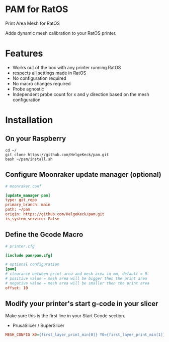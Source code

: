 # PAM for RatOS
Print Area Mesh for RatOS

Adds dynamic mesh calibration to your RatOS printer.

# Features
- Works out of the box with any printer running RatOS
- respects all settings made in RatOS
- No configuration required
- No macro changes required
- Probe agnostic
- Independent probe count for x and y direction based on the mesh configuration


# Installation

## On your Raspberry
```
cd ~/
git clone https://github.com/HelgeKeck/pam.git
bash ~/pam/install.sh
```

## Configure Moonraker update manager (optional)
```ini
# moonraker.conf

[update_manager pam]
type: git_repo
primary_branch: main
path: ~/pam
origin: https://github.com/HelgeKeck/pam.git
is_system_service: False
```

## Define the Gcode Macro
```ini
# printer.cfg

[include pam/pam.cfg]

# optional configuration
[pam]
# clearance between print area and mesh area in mm, default = 0. 
# positive value = mesh area will be bigger then the print area
# negative value = mesh area will be smaller then the print area
offset: 10          
```

## Modify your printer's start g-code in your slicer
Make sure this is the first line in your Start Gcode section.

- PrusaSlicer / SuperSlicer
```ini
MESH_CONFIG X0={first_layer_print_min[0]} Y0={first_layer_print_min[1]} X1={first_layer_print_max[0]} Y1={first_layer_print_max[1]}
```
